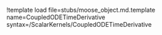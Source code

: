 !template load file=stubs/moose_object.md.template name=CoupledODETimeDerivative syntax=/ScalarKernels/CoupledODETimeDerivative